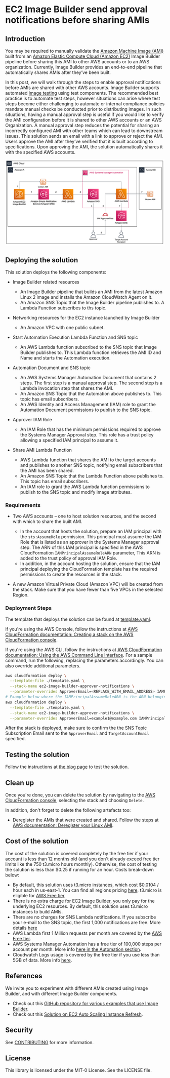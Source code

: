 # EC2 Image Builder send approval notifications before sharing AMIs

## Introduction

You may be required to manually validate the [Amazon Machine Image (AMI)](https://docs.aws.amazon.com/AWSEC2/latest/UserGuide/AMIs.html) built from an [Amazon Elastic Compute Cloud (Amazon EC2)](https://aws.amazon.com/ec2/) Image Builder pipeline before sharing this AMI to other AWS accounts or to an AWS organization. Currently, Image Builder provides an end-to-end pipeline that automatically shares AMIs after they’ve been built.

In this post, we will walk through the steps to enable approval notifications before AMIs are shared with other AWS accounts. Image Builder supports automated [image testing](https://docs.aws.amazon.com/imagebuilder/latest/userguide/how-image-builder-works.html) using test components. The recommended best practice is to automate test steps, however situations can arise where test steps become either challenging to automate or internal compliance policies mandate manual checks be conducted prior to distributing images. In such situations, having a manual approval step is useful if you would like to verify the AMI configuration before it is shared to other AWS accounts or an AWS Organization. A manual approval step reduces the potential for sharing an incorrectly configured AMI with other teams which can lead to downstream issues. This solution sends an email with a link to approve or reject the AMI. Users approve the AMI after they’ve verified that it is built according to specifications. Upon approving the AMI, the solution automatically shares it with the specified AWS accounts.

![Architecture](./images/architecture-diagram.png)

## Deploying the solution

This solution deploys the following components:

* Image Builder related resources

  * An Image Builder pipeline that builds an AMI from the latest Amazon Linux 2 image and installs the Amazon CloudWatch Agent on it.
  * An Amazon SNS Topic that the Image Builder pipeline publishes to. A Lambda Function subscribes to ths topic.

* Networking resources for the EC2 instance launched by Image Builder

  * An Amazon VPC with one public subnet.

* Start Automation Execution Lambda Function and SNS topic

  * An AWS Lambda function subscribed to the SNS topic that Image Builder publishes to. This Lambda function retrieves the AMI ID and Name and starts the Automation execution.

* Automation Document and SNS topic

  * An AWS Systems Manager Automation Document that contains 2 steps. The first step is a manual approval step. The second step is a Lambda invocation step that shares the AMI.
  * An Amazon SNS Topic that the Automation above publishes to. This topic has email subscribers.
  * An AWS Identity and Access Management (IAM) role to grant the Automation Document permissions to publish to the SNS topic.

* Approver IAM Role

  * An IAM Role that has the minimum permissions required to approve the Systems Manager Approval step. This role has a trust policy allowing a specified IAM principal to assume it.

* Share AMI Lambda Function

  * AWS Lambda function that shares the AMI to the target accounts and publishes to another SNS topic, notifying email subscribers that the AMI has been shared.
  * An Amazon SNS Topic that the Lambda Function above publishes to. This topic has email subscribers.
  * An IAM role to grant the AWS Lambda function permissions to publish to the SNS topic and modify image attributes.

### Requirements

- Two AWS accounts – one to host solution resources, and the second with which to share the built AMI.

    - In the account that hosts the solution, prepare an IAM principal with the `sts:AssumeRole` permission. This principal must assume the IAM Role that is listed as an approver in the Systems Manager approval step. The ARN of this IAM principal is specified in the AWS CloudFormation `IAMPrincipalAssumeRoleARN` parameter, This ARN is added to the trust policy of approval IAM Role.
    - In addition, in the account hosting the solution, ensure that the IAM principal deploying the CloudFormation template has the required permissions to create the resources in the stack.

-	A new Amazon Virtual Private Cloud (Amazon VPC) will be created from the stack. Make sure that you have fewer than five VPCs in the selected Region.

### Deployment Steps

The template that deploys the solution can be found at [template.yaml](./template.yaml).

If you're using the AWS Console, follow the instructions at [AWS CloudFormation documentation: Creating a stack on the AWS CloudFormation console](https://docs.aws.amazon.com/AWSCloudFormation/latest/UserGuide/cfn-console-create-stack.html).

If you're using the AWS CLI, follow the instructions at [AWS CloudFormation documentation: Using the AWS Command Line Interface](https://docs.aws.amazon.com/AWSCloudFormation/latest/UserGuide/cfn-using-cli.html). For a sample command, run the following, replacing the parameters accordingly. You can also override additional parameters.

```bash
aws cloudformation deploy \
  --template-file ./template.yaml \
  --stack-name ec2-image-builder-approver-notifications \
  --parameter-overrides ApproverEmail=<REPLACE_WITH_EMAIL_ADDRESS> IAMPrincipalAssumeRoleARN=<REPLACE_WITH_IAM_PRINCIPAL_ARN> TargetAccountEmail=<REPLACE_WITH_EMAIL_ADDRESS> TargetAccountIds=<REPLACE_WITH_ACCOUNT_ID> LambdaCloudWatchLogGroupRetentionInDays=<REPLACE_WITH_VALID_DAYS>
# Example below where the IAMPrincipalAssumeRoleARN is the ARN belonging to an AWS IAM Identity Center (successor to AWS Single Sign-On) Federated User
aws cloudformation deploy \
  --template-file ./template.yaml \
  --stack-name ec2-image-builder-approver-notifications \
  --parameter-overrides ApproverEmail=example1@example.com IAMPrincipalAssumeRoleARN=arn:aws:sts::123456789012:assumed-role/example/example TargetAccountEmail=example2@example.com TargetAccountIds=987654321012 LambdaCloudWatchLogGroupRetentionInDays=30
```

After the stack is deployed, make sure to confirm the the SNS Topic Subscription Email sent to the `ApproverEmail` and `TargetAccountEmail` specified.

## Testing the solution

Follow the instructions at [the blog page](https://aws.amazon.com/blogs/compute/adding-approval-notifications-to-ec2-image-builder-before-sharing-amis/) to test the solution.

## Clean up

Once you're done, you can delete the solution by navigating to the [AWS CloudFormation console](https://console.aws.amazon.com/cloudformation/home?#/stacks/), selecting the stack and choosing `Delete`.

In addition, don't forget to delete the following artefacts too:

* Deregister the AMIs that were created and shared. Follow the steps at [AWS documentation: Deregister your Linux AMI](https://docs.aws.amazon.com/AWSEC2/latest/UserGuide/deregister-ami.html).

## Cost of the solution

The cost of the solution is covered completely by the free tier if your account is less than 12 months old (and you don't already exceed free tier limits like the 750 t3.micro hours monthly). Otherwise, the cost of testing the solution is less than $0.25 if running for an hour. Costs break-down below:

* By default, this solution uses t3.micro instances, which cost $0.0104 / hour each in us-east-1. You can find all regions pricing [here](https://aws.amazon.com/ec2/pricing/on-demand/). t3.micro is eligible for [AWS Free tier](https://aws.amazon.com/free/?all-free-tier.sort-by=item.additionalFields.SortRank&all-free-tier.sort-order=asc)
* There is no extra charge for EC2 Image Builder, you only pay for the underlying EC2 resources. By default, this solution uses t3.micro instances to build AMIs.
* There are no charges for SNS Lambda notifications. If you subscribe your e-mail to the SNS topic, the first 1,000 notifications are free. More details [here](https://aws.amazon.com/sns/pricing/)
* AWS Lambda first 1 Million requests per month are covered by the [AWS Free tier](https://aws.amazon.com/free/?all-free-tier.sort-by=item.additionalFields.SortRank&all-free-tier.sort-order=asc).
* AWS Systems Manager Automation has a free tier of 100,000 steps per account per month. More info [here in the Automation section](https://aws.amazon.com/systems-manager/pricing/).
* Cloudwatch Logs usage is covered by the free tier if you use less than 5GB of data. More info [here](https://aws.amazon.com/cloudwatch/pricing/).

## References

We invite you to experiment with different AMIs created using Image Builder, and with different Image Builder components.

* Check out this [GitHub repository for various examples that use Image Builder](https://github.com/aws-samples/amazon-ec2-image-builder-samples).
* Check out this [Solution on EC2 Auto Scaling Instance Refresh](https://github.com/aws-samples/ec2-auto-scaling-instance-refresh-sample).

## Security

See [CONTRIBUTING](CONTRIBUTING.md#security-issue-notifications) for more information.

## License

This library is licensed under the MIT-0 License. See the LICENSE file.
